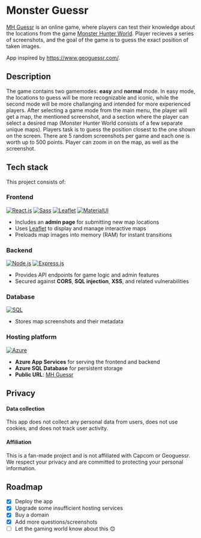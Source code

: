 # Monster Guessr

[MH Guessr][MHG-url] is an online game, where players can test their knowledge about the locations from the game [Monster Hunter World](https://www.monsterhunter.com/world/).
Player recieves a series of screenshots, and the goal of the game is to guess the exact position of taken images.

App inspired by https://www.geoguessr.com/.

## Description

The game contains two gamemodes: **easy** and **normal** mode. In easy mode, the locations to guess will be more recognizable and iconic, while the second mode will be more challanging and intended for more experienced players.
After selecting a game mode from the main menu, the player will get a map, the mentioned screenshot, and a section where the player can select a desired map (Monster Hunter World consists of a few separate unique maps). Players task is to guess the position closest
to the one shown on the screen. There are 5 random screenshots per game and each one is worth up to 500 points. Player can zoom in on the map, as well as the screenshot. 


## Tech stack

This project consists of:

### **Frontend**
[![React.js][React.js]][React-url]
[![Sass][Sass]][Sass-url]
[![Leaflet][Leaflet]][Leaflet-url]
[![MaterialUI][MaterialUI]][MaterialUI-url]
  - Includes an **admin page** for submitting new map locations  
  - Uses [Leaflet][Leaflet-url] to display and manage interactive maps  
  - Preloads map images into memory (RAM) for instant transitions

### **Backend**
[![Node.js][Node.js]][Node-url]
[![Express.js][Express.js]][Express-url]
  - Provides API endpoints for game logic and admin features  
  - Secured against **CORS**, **SQL injection**, **XSS**, and related vulnerabilities

### **Database**
[![SQL][SQL]][SQL-url]
  - Stores map screenshots and their metadata

### **Hosting platform**
[![Azure][Azure]][Azure-url]
  - **Azure App Services** for serving the frontend and backend
  - **Azure SQL Database** for persistent storage
  - **Public URL**: [MH Guessr][MHG-url]

## Privacy

#### Data collection

This app does not collect any personal data from users, does not use cookies, and does not track user activity.

#### Affiliation

This is a fan-made project and is not affiliated with Capcom or Geoguessr. We respect your privacy and are committed to protecting your personal information.

## Roadmap
- [x] Deploy the app
- [x] Upgrade some insufficient hosting services
- [x] Buy a domain
- [x] Add more questions/screenshots
- [ ] Let the gaming world know about this 😊 

<!-- LINKS  -->

[MHG-url]: https://mhguessr.com/

[React.js]: https://img.shields.io/badge/React-20232A?style=for-the-badge&logo=react&logoColor=61DAFB
[React-url]: https://reactjs.org/

[Node.js]: https://img.shields.io/badge/Node.js-339933?style=for-the-badge&logo=nodedotjs&logoColor=white
[Node-url]: https://nodejs.org/

[Express.js]: https://img.shields.io/badge/Express.js-000000?style=for-the-badge&logo=express&logoColor=white
[Express-url]: https://expressjs.com/

[Leaflet]: https://img.shields.io/badge/Leaflet-199900?style=for-the-badge&logo=leaflet&logoColor=white
[Leaflet-url]: https://leafletjs.com/

[Azure]: https://img.shields.io/badge/Microsoft%20Azure-0078D4?style=for-the-badge&logo=microsoftazure&logoColor=white
[Azure-url]: https://azure.microsoft.com/

[SQL]: https://img.shields.io/badge/SQL-4479A1?style=for-the-badge&logo=postgresql&logoColor=white
[SQL-url]: https://www.postgresql.org/

[MaterialUI]: https://img.shields.io/badge/MUI-007FFF?style=for-the-badge&logo=mui&logoColor=white
[MaterialUI-url]: https://mui.com/

[Sass]: https://img.shields.io/badge/Sass-CC6699?style=for-the-badge&logo=sass&logoColor=white
[Sass-url]: https://sass-lang.com/
